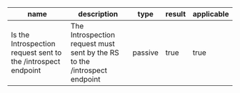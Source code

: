 | name | description | type | result | applicable |
|-----------|-------------|------|--------|------------|
|Is the Introspection request sent to the /introspect endpoint|The Introspection request must sent by the RS to the /introspect endpoint|passive|true|true|
